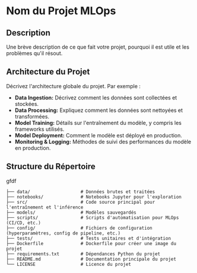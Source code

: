 # Nom du Projet MLOps

## Description

Une brève description de ce que fait votre projet, pourquoi il est utile et les problèmes qu'il résout.

## Architecture du Projet

Décrivez l'architecture globale du projet. Par exemple :

- **Data Ingestion:** Décrivez comment les données sont collectées et stockées.
- **Data Processing:** Expliquez comment les données sont nettoyées et transformées.
- **Model Training:** Détails sur l'entraînement du modèle, y compris les frameworks utilisés.
- **Model Deployment:** Comment le modèle est déployé en production.
- **Monitoring & Logging:** Méthodes de suivi des performances du modèle en production.

## Structure du Répertoire
gfdf
```plaintext
├── data/                   # Données brutes et traitées
├── notebooks/              # Notebooks Jupyter pour l'exploration
├── src/                    # Code source principal pour l'entraînement et l'inférence
├── models/                 # Modèles sauvegardés
├── scripts/                # Scripts d'automatisation pour MLOps (CI/CD, etc.)
├── config/                 # Fichiers de configuration (hyperparamètres, config de pipeline, etc.)
├── tests/                  # Tests unitaires et d'intégration
├── Dockerfile              # Dockerfile pour créer une image du projet
├── requirements.txt        # Dépendances Python du projet
├── README.md               # Documentation principale du projet
└── LICENSE                 # Licence du projet
